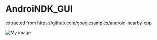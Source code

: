 # AndroiNDK_GUI
extracted from https://github.com/googlesamples/android-nearby-cpp

![My image](FredChamp.github.com/AndroiNDK_GUI/media/simpleTest.png)
